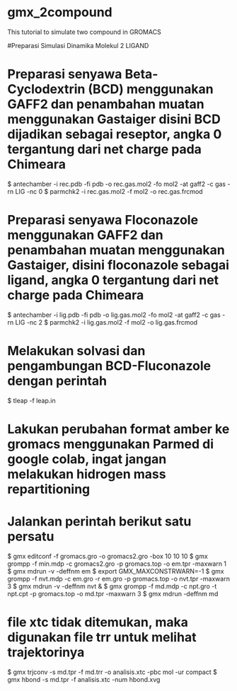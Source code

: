 # gmx_2compound
This tutorial to simulate two compound in GROMACS

#Preparasi Simulasi Dinamika Molekul 2 LIGAND
# Preparasi senyawa Beta-Cyclodextrin (BCD) menggunakan GAFF2 dan penambahan muatan menggunakan Gastaiger disini BCD dijadikan sebagai reseptor, angka 0 tergantung dari net charge pada Chimeara
$ antechamber -i rec.pdb -fi pdb -o rec.gas.mol2 -fo mol2 -at gaff2 -c gas -rn LIG -nc 0
$ parmchk2 -i rec.gas.mol2 -f mol2 -o rec.gas.frcmod

# Preparasi senyawa Floconazole menggunakan GAFF2 dan penambahan muatan menggunakan Gastaiger, disini floconazole sebagai ligand, angka 0 tergantung dari net charge pada Chimeara
$ antechamber -i lig.pdb -fi pdb -o lig.gas.mol2 -fo mol2 -at gaff2 -c gas -rn LIG -nc 2
$ parmchk2 -i lig.gas.mol2 -f mol2 -o lig.gas.frcmod

# Melakukan solvasi dan pengambungan BCD-Fluconazole dengan perintah 
$ tleap -f leap.in

# Lakukan perubahan format amber ke gromacs menggunakan Parmed di google colab, ingat jangan melakukan hidrogen mass repartitioning

# Jalankan perintah berikut satu persatu
$ gmx editconf -f gromacs.gro -o gromacs2.gro -box 10 10 10
$ gmx grompp -f min.mdp -c gromacs2.gro -p gromacs.top -o em.tpr -maxwarn 1
$ gmx mdrun -v -deffnm em
$ export GMX_MAXCONSTRWARN=-1
$ gmx grompp -f nvt.mdp -c em.gro -r em.gro -p gromacs.top -o nvt.tpr -maxwarn 3
$ gmx mdrun -v -deffnm nvt &
$ gmx grompp -f md.mdp -c npt.gro -t npt.cpt -p gromacs.top -o md.tpr -maxwarn 3
$ gmx mdrun -deffnm md


# file xtc tidak ditemukan, maka digunakan file trr untuk melihat trajektorinya
$ gmx trjconv -s md.tpr -f md.trr -o analisis.xtc -pbc mol -ur compact
$ gmx hbond -s md.tpr -f analisis.xtc -num hbond.xvg

